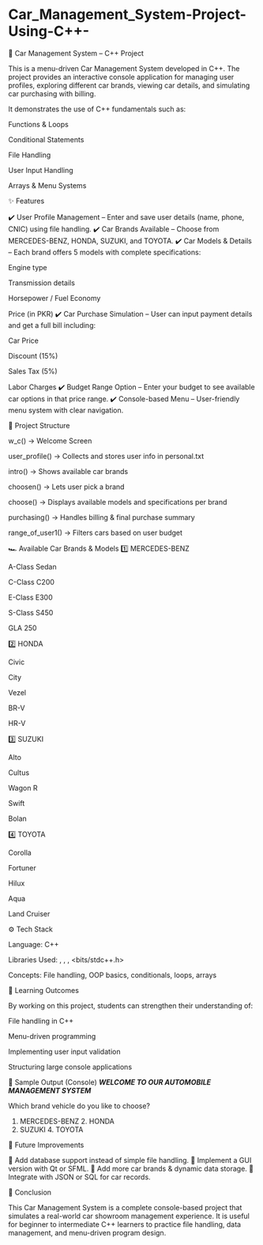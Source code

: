 # Car_Management_System-Project-Using-C++-
🚗 Car Management System – C++ Project

This is a menu-driven Car Management System developed in C++. The project provides an interactive console application for managing user profiles, exploring different car brands, viewing car details, and simulating car purchasing with billing.

It demonstrates the use of C++ fundamentals such as:

Functions & Loops

Conditional Statements

File Handling

User Input Handling

Arrays & Menu Systems

✨ Features

✔️ User Profile Management – Enter and save user details (name, phone, CNIC) using file handling.
✔️ Car Brands Available – Choose from MERCEDES-BENZ, HONDA, SUZUKI, and TOYOTA.
✔️ Car Models & Details – Each brand offers 5 models with complete specifications:

Engine type

Transmission details

Horsepower / Fuel Economy

Price (in PKR)
✔️ Car Purchase Simulation – User can input payment details and get a full bill including:

Car Price

Discount (15%)

Sales Tax (5%)

Labor Charges
✔️ Budget Range Option – Enter your budget to see available car options in that price range.
✔️ Console-based Menu – User-friendly menu system with clear navigation.

📂 Project Structure

w_c() → Welcome Screen

user_profile() → Collects and stores user info in personal.txt

intro() → Shows available car brands

choosen() → Lets user pick a brand

choose() → Displays available models and specifications per brand

purchasing() → Handles billing & final purchase summary

range_of_user1() → Filters cars based on user budget

🏎️ Available Car Brands & Models
1️⃣ MERCEDES-BENZ

A-Class Sedan

C-Class C200

E-Class E300

S-Class S450

GLA 250

2️⃣ HONDA

Civic

City

Vezel

BR-V

HR-V

3️⃣ SUZUKI

Alto

Cultus

Wagon R

Swift

Bolan

4️⃣ TOYOTA

Corolla

Fortuner

Hilux

Aqua

Land Cruiser

⚙️ Tech Stack

Language: C++

Libraries Used: <iostream>, <iomanip>, <fstream>, <bits/stdc++.h>

Concepts: File handling, OOP basics, conditionals, loops, arrays

🎯 Learning Outcomes

By working on this project, students can strengthen their understanding of:

File handling in C++

Menu-driven programming

Implementing user input validation

Structuring large console applications

📸 Sample Output (Console)
***WELCOME TO OUR AUTOMOBILE MANAGEMENT SYSTEM***

Which brand vehicle do you like to choose?

1. MERCEDES-BENZ       2. HONDA
3. SUZUKI              4. TOYOTA

🚀 Future Improvements

🔹 Add database support instead of simple file handling.
🔹 Implement a GUI version with Qt or SFML.
🔹 Add more car brands & dynamic data storage.
🔹 Integrate with JSON or SQL for car records.

🏁 Conclusion

This Car Management System is a complete console-based project that simulates a real-world car showroom management experience. It is useful for beginner to intermediate C++ learners to practice file handling, data management, and menu-driven program design.
